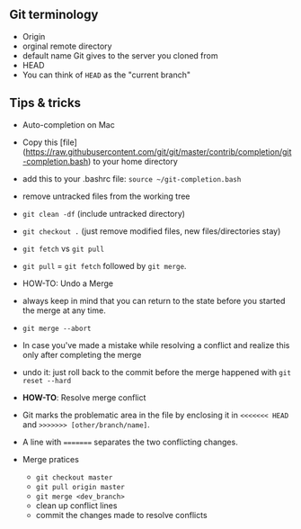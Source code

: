 ## Git terminology
 + Origin
  + orginal remote directory
  + default name Git gives to the server you cloned from
 + HEAD
  + You can think of `HEAD` as the "current branch"
  
## Tips & tricks
+ Auto-completion on Mac
 + Copy this [file] (https://raw.githubusercontent.com/git/git/master/contrib/completion/git-completion.bash) to your home directory
 + add this to your .bashrc file:
    `source ~/git-completion.bash`

+ remove untracked files from the working tree
 + `git clean -df` (include untracked directory)
 + `git checkout .` (just remove modified files, new files/directories stay)

+ `git fetch` vs `git pull`
 + `git pull` = `git fetch` followed by `git merge`.

+ HOW-TO: Undo a Merge
 + always keep in mind that you can return to the state before you started the merge at any time. 
  + `git merge --abort`
 + In case you've made a mistake while resolving a conflict and realize this only after completing the merge
  + undo it: just roll back to the commit before the merge happened with `git reset --hard`

+ **HOW-TO**: Resolve merge conflict
 + Git marks the problematic area in the file by enclosing it in `<<<<<<< HEAD` and `>>>>>>> [other/branch/name]`.
 + A line with `=======` separates the two conflicting changes.
 + Merge pratices
   + `git checkout master`
   + `git pull origin master`
   + `git merge <dev_branch>` 
   + clean up conflict lines
   + commit the changes made to resolve conflicts
